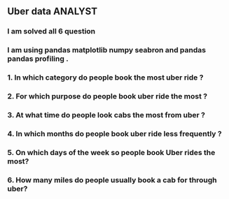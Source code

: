## Uber data ANALYST 
### I am solved all 6 question
### I am using pandas matplotlib  numpy  seabron and pandas pandas profiling .

### 1. In which category do people book the most uber ride ?

### 2. For which purpose do people book uber ride the most ?

### 3. At what time do people look cabs the most from uber ?

### 4. In which months do people book uber ride less frequently ?

### 5. On which days of the week so people book Uber rides the most?

### 6. How many miles do people usually book a cab for through uber?

